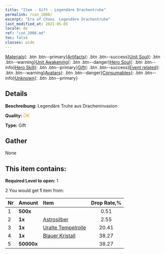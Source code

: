 ```yaml
---
title: "Item - Gift - Legendäre Drachentruhe"
permalink: /con_2008/
excerpt: "Era of Chaos  Legendäre Drachentruhe"
last_modified_at: 2021-05-05
locale: de
ref: "con_2008.md"
toc: false
classes: wide
---
```

 [Materials](/ItemsDE/){: .btn .btn--primary}[Artifacts](/ItemsDE/Artifacts/){: .btn .btn--success}[Unit Soul](/ItemsDE/UnitSoul/){: .btn .btn--warning}[Unit Awakening](/ItemsDE/UnitAwakening/){: .btn .btn--danger}[Hero Soul](/ItemsDE/HeroSoul/){: .btn .btn--info}[Hero Skill](/ItemsDE/HeroSkill/){: .btn .btn--primary}[Gift](/ItemsDE/Gift/){: .btn .btn--success}[Event related](/ItemsDE/Events/){: .btn .btn--warning}[Avatars](/ItemsDE/Avatars/){: .btn .btn--danger}[Consumables](/ItemsDE/Consumables/){: .btn .btn--info}[Unknown](/ItemsDE/Unknown/){: .btn .btn--primary}

## Details
 **Beschreibung:** Legendäre Truhe aus Dracheninvasion

 **Quality:** <span style="color: #FF8C00">OK</span>

 **Type:** Gift

## Gather

  None

## This item contains:

 **Required Level to open:** 1

 2 You would get **1** item  from:

  | Nr | Amount |     Item    | Drop Rate,% |
  |:---|:-------|:------------|:---------:|
  | 1 |  **500x** | <i class="fas fa-gem"/> | 0.51 | 
  | 2 |  **1x** | [Astrosilber](/ItemsDE/con_969/) | 2.55 | 
  | 3 |  **1x** | [Uralte Tempelrolle](/ItemsDE/con_697/) | 20.41 | 
  | 4 |  **1x** | [Blauer Kristall](/ItemsDE/con_716/) | 38.27 | 
  | 5 |  **50000x** | <i class="fas fa-coins"/> | 38.27 | 
